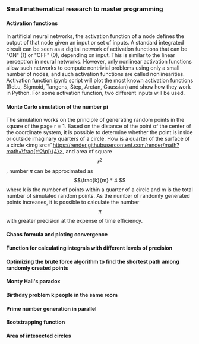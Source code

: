 ### Small mathematical research to master programming

#### Activation functions

In artificial neural networks, the activation function of a node defines the output of that node given an input or set of inputs. A standard integrated circuit can be seen as a digital network of activation functions that can be "ON" (1) or "OFF" (0), depending on input. This is similar to the linear perceptron in neural networks. However, only nonlinear activation functions allow such networks to compute nontrivial problems using only a small number of nodes, and such activation functions are called nonlinearities. Activation function.ipynb script will plot the most known activation functions (ReLu, Sigmoid, Tangens, Step, Arctan, Gaussian) and show how they work in Python. For some activation function, two different inputs will be used. 

#### Monte Carlo simulation of the number pi

The simulation works on the principle of generating random points in the square of the page r = 1.
Based on the distance of the point of the center of the coordinate system, it is possible to determine whether the point is inside or outside imaginary quarters of a circle. How is a quarter of the surface of a circle
<img src="https://render.githubusercontent.com/render/math?math=\frac{r^2\pi}{4}>, and area of square 
$$r^2$$, number $\pi$ can be approximated as 
$$\frac{k}{m} * 4 $$ 
where k is the number of points within a quarter of a circle and m is the total number of simulated random points. As the number of randomly generated points increases, it is possible to calculate the number 
$$\pi$$ 
with greater precision at the expense of time efficiency.

#### Chaos formula and ploting convergence
#### Function for calculating integrals with different levels of precision
#### Optimizing the brute force algorithm to find the shortest path among randomly created points
#### Monty Hall's paradox
#### Birthday problem k people in the same room
#### Prime number generation in parallel
#### Bootstrapping function
#### Area of intesected circles
